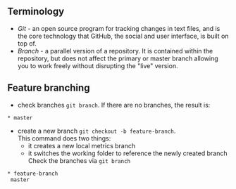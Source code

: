 ## Terminology
* *Git* - an open source program for tracking changes in text files, and is the core technology that GitHub, the social and user interface, is built on top of.
* *Branch* - a parallel version of a repository. It is contained within the repository, but does not affect the primary or master branch allowing you to work freely without disrupting the "live" version. 
 
## Feature branching
* check branches `git branch`.
If there are no branches, the result is:
```
* master
```
* create a new branch `git checkout -b feature-branch`. <br />This command does two things:
  * it creates a new local metrics branch
  * it switches the working folder to reference the newly created branch<br />
Check the branches via `git branch`
```
* feature-branch
 master
```
